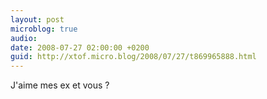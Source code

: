 ```yaml
---
layout: post
microblog: true
audio: 
date: 2008-07-27 02:00:00 +0200
guid: http://xtof.micro.blog/2008/07/27/t869965888.html
---
```

J'aime mes ex et vous ?
